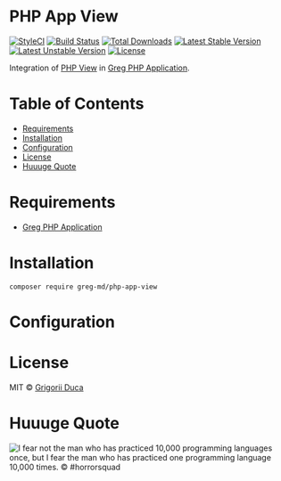 # PHP App View

[![StyleCI](https://styleci.io/repos/00000000/shield?style=flat)](https://styleci.io/repos/00000000)
[![Build Status](https://travis-ci.org/greg-md/php-app-view.svg)](https://travis-ci.org/greg-md/php-app-view)
[![Total Downloads](https://poser.pugx.org/greg-md/php-app-view/d/total.svg)](https://packagist.org/packages/greg-md/php-app-view)
[![Latest Stable Version](https://poser.pugx.org/greg-md/php-app-view/v/stable.svg)](https://packagist.org/packages/greg-md/php-app-view)
[![Latest Unstable Version](https://poser.pugx.org/greg-md/php-app-view/v/unstable.svg)](https://packagist.org/packages/greg-md/php-app-view)
[![License](https://poser.pugx.org/greg-md/php-app-view/license.svg)](https://packagist.org/packages/greg-md/php-app-view)

Integration of [PHP View](https://github.com/greg-md/php-view) in [Greg PHP Application](https://github.com/greg-md/php-app).

# Table of Contents

* [Requirements](#requirements)
* [Installation](#installation)
* [Configuration](#configuration)
* [License](#license)
* [Huuuge Quote](#huuuge-quote)

# Requirements

* [Greg PHP Application](https://github.com/greg-md/php-app)

# Installation

`composer require greg-md/php-app-view`

# Configuration

# License

MIT © [Grigorii Duca](http://greg.md)

# Huuuge Quote

![I fear not the man who has practiced 10,000 programming languages once, but I fear the man who has practiced one programming language 10,000 times. &copy; #horrorsquad](http://greg.md/huuuge-quote-fb.jpg)
